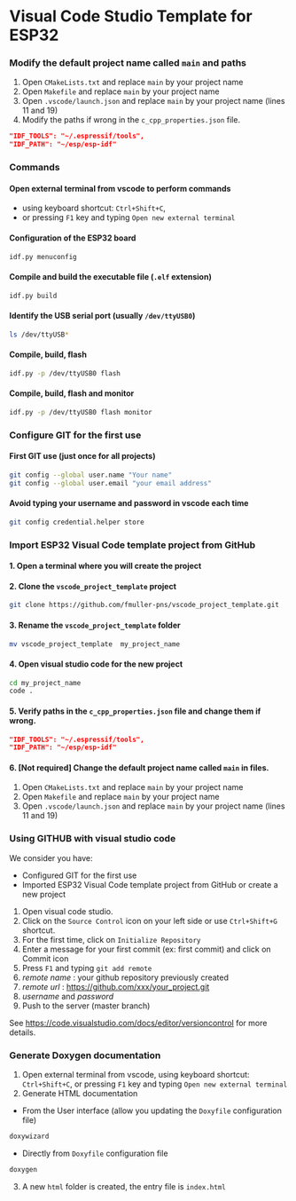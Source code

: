# Visual Code Studio Template for ESP32

### Modify the default project name called `main` and paths

1. Open `CMakeLists.txt` and replace `main` by your project name
2. Open `Makefile` and replace `main` by your project name
3. Open `.vscode/launch.json` and replace `main` by your project name (lines 11 and 19)
4. Modify the paths if wrong in the `c_cpp_properties.json` file.

```json
"IDF_TOOLS": "~/.espressif/tools",
"IDF_PATH": "~/esp/esp-idf"
```

### Commands 

#### Open external terminal from vscode to perform commands

  * using keyboard shortcut: `Ctrl+Shift+C`,
  * or pressing `F1` key and typing `Open new external terminal`


#### Configuration of the ESP32 board
```bash
idf.py menuconfig
```

#### Compile and build the executable file (`.elf` extension)
```bash
idf.py build
```

#### Identify the USB serial port (usually `/dev/ttyUSB0`)
```bash
ls /dev/ttyUSB*
```

#### Compile, build, flash
```bash
idf.py -p /dev/ttyUSB0 flash
```

#### Compile, build, flash and monitor
```bash
idf.py -p /dev/ttyUSB0 flash monitor
```

### Configure GIT for the first use

#### First GIT use (just once for all projects)
```bash
git config --global user.name "Your name" 
git config --global user.email "your email address"
```

#### Avoid typing your username and password in vscode each time
```bash
git config credential.helper store
```

### Import ESP32 Visual Code template project from GitHub

#### 1. Open a terminal where you will create the project

#### 2. Clone the `vscode_project_template` project
```bash
git clone https://github.com/fmuller-pns/vscode_project_template.git
```
#### 3. Rename the `vscode_project_template` folder
```bash
mv vscode_project_template  my_project_name
```

#### 4. Open visual studio code for the new project
```bash
cd my_project_name
code .
```

#### 5. Verify paths in the `c_cpp_properties.json` file and change them if wrong.

```json
"IDF_TOOLS": "~/.espressif/tools",
"IDF_PATH": "~/esp/esp-idf"
```

#### 6. [Not required] Change the default project name called `main` in files.
1. Open `CMakeLists.txt` and replace `main` by your project name
2. Open `Makefile` and replace `main` by your project name
3. Open `.vscode/launch.json` and replace `main` by your project name (lines 11 and 19)

### Using GITHUB with visual studio code

We consider you have:
* Configured GIT for the first use
* Imported ESP32 Visual Code template project from GitHub or create a new project

1. Open visual code studio.
2. Click on the `Source Control` icon on your left side or use `Ctrl+Shift+G` shortcut. 
3. For the first time, click on `Initialize Repository`
4. Enter a message for your first commit (ex: first commit) and click on Commit icon
5. Press `F1` and typing `git add remote`
6. *remote name* : your github repository previously created
7. *remote url* : https://github.com/xxx/your_project.git
8. *username* and *password*
9. Push to the server (master branch)

See https://code.visualstudio.com/docs/editor/versioncontrol for more details.

### Generate Doxygen documentation

1. Open external terminal from vscode, using keyboard shortcut: `Ctrl+Shift+C`, or pressing `F1` key and typing `Open new external terminal`
2. Generate HTML documentation

  * From the User interface (allow you updating the `Doxyfile` configuration file)

```bash
doxywizard
```

  * Directly from `Doxyfile` configuration file


```bash
doxygen
```
3. A new `html` folder  is created, the entry file is `index.html`


